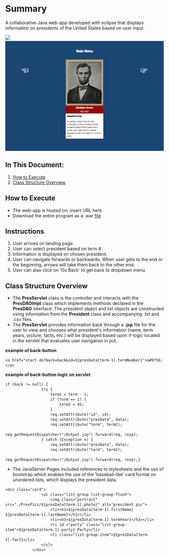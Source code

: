 # Summary
A collaborative Java web-app developed with eclipse that displays information on presidents of the United States based on user input.

<img src="WebContent/PresPics/scrn1.png" height="350">
<img src="WebContent/PresPics/scrn2.png" height="350">

## In This Document:
1. [How to Execute](#how-to-execute)
2. [Class Structure Overview](#class-structure-overview)

## How to Execute
- The web-app is hosted on: insert URL here
- Download the entire program as a .war [file](#)

## Instructions
1. User arrives on landing page.
2. User can select president based on term #
3. Information is displayed on chosen president.
4. User can navigate forwards or backwards. When user gets to the end or the beginning, arrows will take them back to the other end.
5. User can also click on 'Go Back' to get back to dropdown menu.

## Class Structure Overview
- The **PresServlet** class is the controller and interacts with the **PresDAOImpl** class which implements methods declared in the **PresDAO** interface. The president object and list objects are constructed using information from the **President** class and accompanying .txt and .csv files.
- The **PresServlet** provides information back through a **.jsp** file for the user to view and chooses what president's information (name, term years, picture, facts, etc.) will be displayed based upon if-logic located in the servlet that evaluates user navigation in put.

**example of back-button**

```
<a href="start.do?back=back&id=${presData[term-1].termNumber}">&#9756;</a>
```

**example of back-button logic on servlet**

```
if (back != null) {
				try {
					term2 = term - 1;
					if (term == 1) {
						term2 = 45;
					}
					req.setAttribute("id", id);
					req.setAttribute("presData", data);
					req.setAttribute("term", term2);
					req.getRequestDispatcher("/Output.jsp").forward(req, resp);
				} catch (Exception e) {
					req.setAttribute("presData", data);
					req.setAttribute("term", term2);
					req.getRequestDispatcher("/Output.jsp").forward(req, resp);}
```

- The JavaServer Pages included references to stylesheets and the use of bootstrap which enables the use of the 'baseball-like' card format on unordered lists, which displays the president data.

```
<div class="card">
                <ul class="list-group list-group-flush">
                    <img class="portrait" src="./PresPics/${presData[term-1].photo}" alt="president pic">
                    <li><h1>${presData[term-1].firstName} ${presData[term-1].lastName}</h1></li>
                    <li><h3>${presData[term-1].termYear}</h3></li>
                    <li id ="party" class="list-group-item">${presData[term-1].party} Party</li>
                    <li class="list-group-item">${presData[term-1].fact}</li>
                </ul>
            </div>
```
